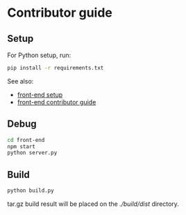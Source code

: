 # Contributor guide

## Setup

For Python setup, run:

```sh
pip install -r requirements.txt
```

See also: 

- [front-end setup](./front-end/README.md)
- [front-end contributor guide](./front-end/CONTRIBUTING.md)

## Debug

```sh
cd front-end
npm start
python server.py
```

## Build

```sh
python build.py
```

tar.gz build result will be placed on the *./build/dist* directory.


